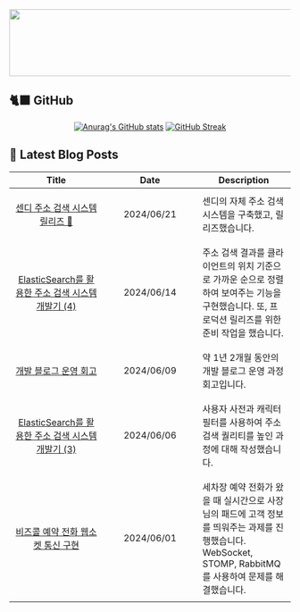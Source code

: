 
<a href="https://github.com/shkisme/gitanimals">
  <img src="https://render.gitanimals.org/lines/shkisme?pet-id=855" width="1000" height="120"/>
</a>

## 🐈‍⬛ GitHub

<div align = "center">
  
[![Anurag's GitHub stats](https://github-readme-stats.vercel.app/api?username=shkisme&rank_icon=github&include_all_commits=true&count_private=true&show_icons=true&theme=shades-of-purple&show=reviews,discussions_started,discussions_answered,prs_merged,prs_merged_percentage)](https://github.com/anuraghazra/github-readme-stats) 
[![GitHub Streak](https://streak-stats.demolab.com?user=shkisme&theme=shades-of-purple&card_width=350)](https://git.io/streak-stats)  
</div>

## 📝 Latest Blog Posts

<table style="width: 100%; text-align: center;"><thead>
<tr>
    <th>Title</th>
    <th>Date</th>
    <th>Description</th>
</tr>
</thead><tbody>
<tr>
        <td style="width: 33%; padding: 10px;">
            <a href="https://shkisme.vercel.app/Sendy-Juso-Retrospect">센디 주소 검색 시스템 릴리즈 🎉</a>
        </td>
        <td style="width: 33%; padding: 10px;">2024/06/21</td>
        <td style="width: 33%; padding: 10px; text-align: left;">센디의 자체 주소 검색 시스템을 구축했고, 릴리즈했습니다.</td>
    </tr>
    <tr>
        <td style="width: 33%; padding: 10px;">
            <a href="https://shkisme.vercel.app/ElasticSearch-Juso-Search-4">ElasticSearch를 활용한 주소 검색 시스템 개발기 (4)</a>
        </td>
        <td style="width: 33%; padding: 10px;">2024/06/14</td>
        <td style="width: 33%; padding: 10px; text-align: left;">주소 검색 결과를 클라이언트의 위치 기준으로 가까운 순으로 정렬하여 보여주는 기능을 구현했습니다. 또, 프로덕션 릴리즈를 위한 준비 작업을 했습니다.</td>
    </tr>
    <tr>
        <td style="width: 33%; padding: 10px;">
            <a href="https://shkisme.vercel.app/blog-retrospect">개발 블로그 운영 회고</a>
        </td>
        <td style="width: 33%; padding: 10px;">2024/06/09</td>
        <td style="width: 33%; padding: 10px; text-align: left;">약 1년 2개월 동안의 개발 블로그 운영 과정 회고입니다.</td>
    </tr>
    <tr>
        <td style="width: 33%; padding: 10px;">
            <a href="https://shkisme.vercel.app/ElasticSearch-Juso-Search-3">ElasticSearch를 활용한 주소 검색 시스템 개발기 (3)</a>
        </td>
        <td style="width: 33%; padding: 10px;">2024/06/06</td>
        <td style="width: 33%; padding: 10px; text-align: left;">사용자 사전과 캐릭터필터를 사용하여 주소 검색 퀄리티를 높인 과정에 대해 작성했습니다.</td>
    </tr>
    <tr>
        <td style="width: 33%; padding: 10px;">
            <a href="https://shkisme.vercel.app/washcar-bizcall-websocket">비즈콜 예약 전화 웹소켓 통신 구현</a>
        </td>
        <td style="width: 33%; padding: 10px;">2024/06/01</td>
        <td style="width: 33%; padding: 10px; text-align: left;">세차장 예약 전화가 왔을 때 실시간으로 사장님의 패드에 고객 정보를 띄워주는 과제를 진행했습니다. WebSocket, STOMP, RabbitMQ를 사용하여 문제를 해결했습니다.</td>
    </tr>
    </tbody></table>